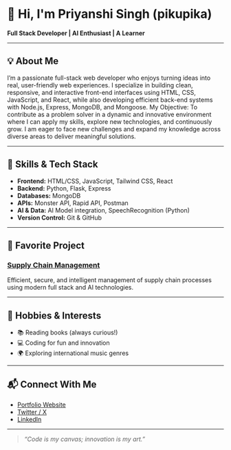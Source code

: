# 👋 Hi, I'm Priyanshi Singh (pikupika)

**Full Stack Developer | AI Enthusiast | A Learner**

---

## 💡 About Me

I’m a passionate full-stack web developer who enjoys turning ideas into real, user-friendly web experiences. I specialize in building clean, responsive, and interactive front-end interfaces using HTML, CSS, JavaScript, and React, while also developing efficient back-end systems with Node.js, Express, MongoDB, and Mongoose. My Objective: To contribute as a problem solver in a dynamic and innovative environment where I can apply my skills, explore new technologies, and continuously grow. I am eager to face new challenges and expand my knowledge across diverse areas to deliver meaningful solutions.

---

## 🚀 Skills & Tech Stack

- **Frontend:** HTML/CSS, JavaScript, Tailwind CSS, React
- **Backend:** Python, Flask, Express
- **Databases:** MongoDB
- **APIs:** Monster API, Rapid API, Postman
- **AI & Data:** AI Model integration, SpeechRecognition (Python)
- **Version Control:** Git & GitHub

---

## 🌟 Favorite Project

### [Supply Chain Management](#)
Efficient, secure, and intelligent management of supply chain processes using modern full stack and AI technologies.

---

## 🎵 Hobbies & Interests

- 📚 Reading books (always curious!)
- 💻 Coding for fun and innovation
- 🌍 Exploring international music genres

---

## 📬 Connect With Me

- [Portfolio Website](https://pikupika.github.io/Priyanshi-Singh/)
- [Twitter / X](https://x.com/Priyu42662521)
- [LinkedIn](https://www.linkedin.com/in/priyanshi-singh-27980a271/)

---

> *“Code is my canvas; innovation is my art.”*

<!--
Feel free to reach out for collaboration, interesting projects, or just to talk tech and music!
-->
